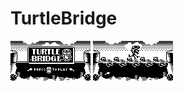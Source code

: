 # TurtleBridge
<img src="/ASSETS/Turtle Bridge_TitleScreen.png" data-canonical-src="/ASSETS/Turtle Bridge_TitleScreen.png" width="128" height="64" /> <img src="/ASSETS/TurtleBridge_AB_PREVIEW.png" data-canonical-src="/ASSETS/TurtleBridge_AB_PREVIEW.png" width="128" height="64" />
